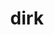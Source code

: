 ---
category: 4-letters
denotation: null
name: dirk
reference_link: https://www.etymonline.com/word/dirk
root_language: null
root_name: null
title: dirk
type: free
word_sums:
- respelling: dirk
  sum: 'Dirk + '
---